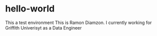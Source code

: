 # hello-world
This a test environment
This is Ramon Diamzon. I currently working for Griffith Univerisyt as a Data Engineer

